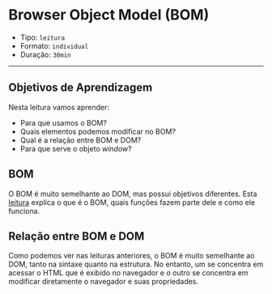 # Browser Object Model (BOM)

- Tipo: `leitura`
- Formato: `individual`
- Duração: `30min`

***

## Objetivos de Aprendizagem

Nesta leitura vamos aprender:

- Para que usamos o BOM?
- Quais elementos podemos modificar no BOM?
- Qual é a relação entre  BOM e  DOM?
- Para que serve o objeto _window_?

## BOM

O BOM é muito semelhante ao DOM, mas possui objetivos diferentes. Esta
[leitura](https://www.todoespacoonline.com/w/2014/04/bom-em-javascript/) explica
o que é o BOM, quais funções fazem parte dele e como ele funciona.

## Relação entre BOM e DOM

Como podemos ver nas leituras anteriores, o BOM é muito semelhante ao DOM, tanto
na sintaxe quanto na estrutura. No entanto, um se concentra em acessar o HTML
que é exibido no navegador e o outro se concentra em modificar diretamente o
navegador e suas propriedades.
